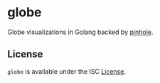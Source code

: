 # globe

Globe visualizations in Golang backed by
[pinhole](https://github.com/tidwall/pinhole).

## License

`globe` is available under the ISC [License](/LICENSE).

